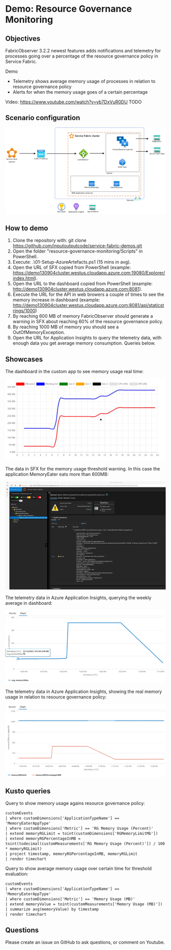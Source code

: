 # Demo: Resource Governance Monitoring

## Objectives

FabricObserver 3.2.2 newest features adds notifications and telemetry for processes going over a percentage of the resource governance policy in Service Fabric.

Demo
- Telemetry shows average memory usage of processes in relation to resource governance policy
- Alerts for when the memory usage goes of a certain percentage 

Video: https://www.youtube.com/watch?v=yb7DxVuR0DU TODO

## Scenario configuration

![Azure architecture](_images/resource-governance-monitoring.png)

## How to demo

1. Clone the repository with: git clone https://github.com/inputoutputcode/service-fabric-demos.git
2. Open the folder "resource-governance-monitoring/Scripts" in PowerShell.
3. Execute: .\01-Setup-AzureArtefacts.ps1 (15 mins in avg).
4. Open the URL of SFX copied from PowerShell (example: https://demo130904cluster.westus.cloudapp.azure.com:19080/Explorer/index.html).
5. Open the URL to the dashboard copied from PowerShell (example: http://demo130904cluster.westus.cloudapp.azure.com:8081).
6. Execute the URL for the API in web browers a couple of times to see the memory increase in dashboard (example: http://demo130904cluster.westus.cloudapp.azure.com:8081/api/staticstrings/1000)
7. By reaching 600 MB of memory FabricObserver should generate a warning in SFX about reaching 60% of the resource governance policy.
8. By reaching 1000 MB of memory you should see a OutOfMemoryException.
9. Open the URL for Application Insights to query the telemetry data, with enough data you get average memory consumption. Queries below.

## Showcases

The dashboard in the custom app to see memory usage real time:

![Memory usage monitoring dashboard in the custom app](_images/memory-dashboard.jpg)

The data in SFX for the memory usage threshold warning. In this case the application MemoryEater eats more than 600MB:

![Memory usage threshold warning in SFX](_images/memory-usage-threshold-warning.jpg)

The telemetry data in Azure Application Insights, querying the weekly average in dashboard:

![Telemetry for average and dashboard](_images/memory-avg.jpg)

The telemetry data in Azure Application Insights, showing the real memory usage in relation to resource governance policy: 

![Telemetry dashboard for real usage compared to resource governance policy](_images/memory-threshold-usage.jpg)

## Kusto queries

Query to show memory usage agains resource governance policy:
```
customEvents 
| where customDimensions['ApplicationTypeName'] == 'MemoryEaterAppType'
| where customDimensions['Metric'] == 'RG Memory Usage (Percent)'
| extend memoryRGLimit = toint(customDimensions['RGMemoryLimitMb'])
| extend memoryRGPercentageInMB = toint(todecimal(customMeasurements['RG Memory Usage (Percent)']) / 100 * memoryRGLimit)
| project timestamp, memoryRGPercentageInMB, memoryRGLimit
| render timechart
```

Query to show average memory usage over certain time for threshold evaluation:
```
customEvents 
| where customDimensions['ApplicationTypeName'] == 'MemoryEaterAppType'
| where customDimensions['Metric'] == 'Memory Usage (MB)'
| extend memoryValue = toint(customMeasurements['Memory Usage (MB)'])
| summarize avg(memoryValue) by timestamp
| render timechart
```

## Questions

Please create an issue on GitHub to ask questions, or comment on Youtube.
